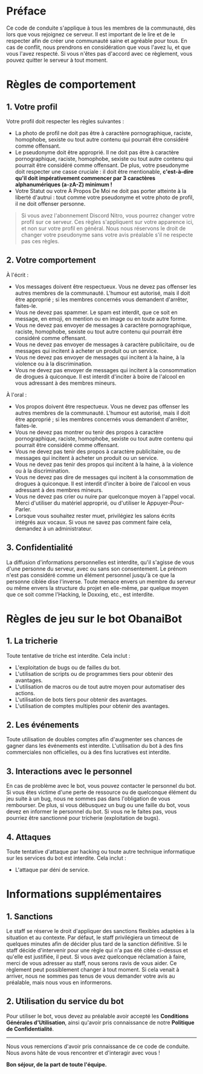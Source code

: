 # Préface

Ce code de conduite s'applique à tous les membres de la communauté, dès lors que vous rejoignez ce serveur. Il est important de le lire et de le respecter afin de créer une communauté saine et agréable pour tous.
En cas de conflit, nous prendrons en considération que vous l'avez lu, et que vous l'avez respecté. Si vous n'êtes pas d'accord avec ce règlement, vous pouvez quitter le serveur à tout moment.

# Règles de comportement

## 1. Votre profil

Votre profil doit respecter les règles suivantes :
- La photo de profil ne doit pas être à caractère pornographique, raciste, homophobe, sexiste ou tout autre contenu qui pourrait être considéré comme offensant.
- Le pseudonyme doit être approprié. Il ne doit pas être à caractère pornographique, raciste, homophobe, sexiste ou tout autre contenu qui pourrait être considéré comme offensant. De plus, votre pseudonyme doit respecter une casse cruciale : il doit être mentionable, **c'est-à-dire qu'il doit impérativement commencer par 3 caractères alphanumériques (a-zA-Z) minimum !**
- Votre Statut ou votre À Propos De Moi ne doit pas porter atteinte à la liberté d'autrui : tout comme votre pseudonyme et votre photo de profil, il ne doit offenser personne.
> Si vous avez l'abonnement Discord Nitro, vous pourrez changer votre profil sur ce serveur. Ces règles s'appliquent sur votre apparence ici, et non sur votre profil en général.
> Nous nous réservons le droit de changer votre pseudonyme sans votre avis préalable s'il ne respecte pas ces règles.

## 2. Votre comportement

À l'écrit :
- Vos messages doivent être respectueux. Vous ne devez pas offenser les autres membres de la communauté. L'humour est autorisé, mais il doit être approprié ; si les membres concernés vous demandent d'arrêter, faites-le.
- Vous ne devez pas spammer. Le spam est interdit, que ce soit en message, en emoji, en mention ou en image ou en toute autre forme.
- Vous ne devez pas envoyer de messages à caractère pornographique, raciste, homophobe, sexiste ou tout autre contenu qui pourrait être considéré comme offensant.
- Vous ne devez pas envoyer de messages à caractère publicitaire, ou de messages qui incitent à acheter un produit ou un service.
- Vous ne devez pas envoyer de messages qui incitent à la haine, à la violence ou à la discrimination.
- Vous ne devez pas envoyer de messages qui incitent à la consommation de drogues à quiconque. Il est interdit d'inciter à boire de l'alcool en vous adressant à des membres mineurs.

À l'oral :
- Vos propos doivent être respectueux. Vous ne devez pas offenser les autres membres de la communauté. L'humour est autorisé, mais il doit être approprié ; si les membres concernés vous demandent d'arrêter, faites-le.
- Vous ne devez pas montrer ou tenir des propos à caractère pornographique, raciste, homophobe, sexiste ou tout autre contenu qui pourrait être considéré comme offensant.
- Vous ne devez pas tenir des propos à caractère publicitaire, ou de messages qui incitent à acheter un produit ou un service.
- Vous ne devez pas tenir des propos qui incitent à la haine, à la violence ou à la discrimination.
- Vous ne devez pas dire de messages qui incitent à la consommation de drogues à quiconque. Il est interdit d'inciter à boire de l'alcool en vous adressant à des membres mineurs.
- Vous ne devez pas crier ou nuire par quelconque moyen à l'appel vocal. Merci d'utiliser du matériel approprié, ou d'utiliser le Appuyer-Pour-Parler.
- Lorsque vous souhaitez rester muet, privilégiez les salons écrits intégrés aux vocaux. Si vous ne savez pas comment faire cela, demandez à un administrateur.

## 3. Confidentialité

La diffusion d'informations personnelles est interdite, qu'il s'agisse de vous d'une personne du serveur, avec ou sans son consentement.
Le prénom n'est pas considéré comme un élément personnel jusqu'à ce que la personne ciblée dise l'inverse.
Toute menace envers un membre du serveur ou même envers la structure du projet en elle-même, par quelque moyen que ce soit comme l'Hacking, le Doxxing, etc., est interdite.

# Règles de jeu sur le bot ObanaiBot

## 1. La tricherie

Toute tentative de triche est interdite. Cela inclut :
- L'exploitation de bugs ou de failles du bot.
- L'utilisation de scripts ou de programmes tiers pour obtenir des avantages.
- L'utilisation de macros ou de tout autre moyen pour automatiser des actions.
- L'utilisation de bots tiers pour obtenir des avantages.
- L'utilisation de comptes multiples pour obtenir des avantages.

## 2. Les événements

Toute utilisation de doubles comptes afin d'augmenter ses chances de gagner dans les événements est interdite.
L'utilisation du bot à des fins commerciales non officielles, ou à des fins lucratives est interdite.

## 3. Interactions avec le personnel

En cas de problème avec le bot, vous pouvez contacter le personnel du bot. Si vous êtes victime d'une perte de ressource ou de quelconque élément du jeu suite à un bug, nous ne sommes pas dans l'obligation de vous rembourser.
De plus, si vous débusquez un bug ou une faille du bot, vous devez en informer le personnel du bot. Si vous ne le faites pas, vous pourriez être sanctionné pour tricherie (exploitation de bugs).

## 4. Attaques

Toute tentative d'attaque par hacking ou toute autre technique informatique sur les services du bot est interdite. Cela inclut :
- L'attaque par déni de service.

# Informations supplémentaires

## 1. Sanctions

Le staff se réserve le droit d'appliquer des sanctions flexibles adaptées à la situation et au contexte. Par défaut, le staff privilégiera un timeout de quelques minutes afin de décider plus tard de la sanction définitive.
Si le staff décide d'intervenir pour une règle qui n'a pas été citée ci-dessus et qu'elle est justifiée, il peut. Si vous avez quelconque réclamation à faire, merci de vous adresser au staff, nous serons ravis de vous aider.
Ce règlement peut possiblement changer à tout moment. Si cela venait à arriver, nous ne sommes pas tenus de vous demander votre avis au préalable, mais nous vous en informerons.

## 2. Utilisation du service du bot

Pour utiliser le bot, vous devez au préalable avoir accepté les __Conditions Générales d'Utilisation__, ainsi qu'avoir pris connaissance de notre __Politique de Confidentialité__.

---

Nous vous remercions d'avoir pris connaissance de ce code de conduite. Nous avons hâte de vous rencontrer et d'interagir avec vous !

__Bon séjour, de la part de toute l'équipe.__

